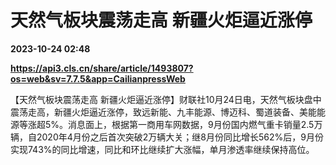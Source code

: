 # 天然气板块震荡走高 新疆火炬逼近涨停

**2023-10-24 02:48**

**https://api3.cls.cn/share/article/1493807?os=web&sv=7.7.5&app=CailianpressWeb**

【天然气板块震荡走高 新疆火炬逼近涨停】财联社10月24日电，天然气板块盘中震荡走高，新疆火炬逼近涨停，致远新能、九丰能源、博迈科、蜀道装备、美能能源等涨超5%。消息面上，根据第一商用车网数据，9月份国内燃气重卡销量2.5万辆，自2020年4月份之后首次突破2万辆大关；继8月份同比增长562%后，9月份实现743%的同比增速，同比和环比继续扩大涨幅，单月渗透率继续保持高位。